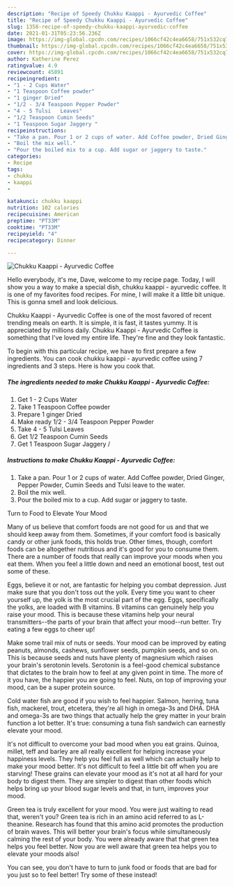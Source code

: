 ```yaml
---
description: "Recipe of Speedy Chukku Kaappi - Ayurvedic Coffee"
title: "Recipe of Speedy Chukku Kaappi - Ayurvedic Coffee"
slug: 1358-recipe-of-speedy-chukku-kaappi-ayurvedic-coffee
date: 2021-01-31T05:23:56.236Z
image: https://img-global.cpcdn.com/recipes/1066cf42c4ea6658/751x532cq70/chukku-kaappi-ayurvedic-coffee-recipe-main-photo.jpg
thumbnail: https://img-global.cpcdn.com/recipes/1066cf42c4ea6658/751x532cq70/chukku-kaappi-ayurvedic-coffee-recipe-main-photo.jpg
cover: https://img-global.cpcdn.com/recipes/1066cf42c4ea6658/751x532cq70/chukku-kaappi-ayurvedic-coffee-recipe-main-photo.jpg
author: Katherine Perez
ratingvalue: 4.9
reviewcount: 45891
recipeingredient:
- "1 - 2 Cups Water"
- "1 Teaspoon Coffee powder"
- "1 ginger Dried"
- "1/2 - 3/4 Teaspoon Pepper Powder"
- "4 - 5 Tulsi   Leaves"
- "1/2 Teaspoon Cumin Seeds"
- "1 Teaspoon Sugar Jaggery "
recipeinstructions:
- "Take a pan. Pour 1 or 2 cups of water. Add Coffee powder, Dried Ginger, Pepper Powder, Cumin Seeds and Tulsi leave to the water."
- "Boil the mix well."
- "Pour the boiled mix to a cup. Add sugar or jaggery to taste."
categories:
- Recipe
tags:
- chukku
- kaappi
- 

katakunci: chukku kaappi  
nutrition: 102 calories
recipecuisine: American
preptime: "PT33M"
cooktime: "PT33M"
recipeyield: "4"
recipecategory: Dinner

---
```



![Chukku Kaappi - Ayurvedic Coffee](https://img-global.cpcdn.com/recipes/1066cf42c4ea6658/751x532cq70/chukku-kaappi-ayurvedic-coffee-recipe-main-photo.jpg)

Hello everybody, it's me, Dave, welcome to my recipe page. Today, I will show you a way to make a special dish, chukku kaappi - ayurvedic coffee. It is one of my favorites food recipes. For mine, I will make it a little bit unique. This is gonna smell and look delicious.



Chukku Kaappi - Ayurvedic Coffee is one of the most favored of recent trending meals on earth. It is simple, it is fast, it tastes yummy. It is appreciated by millions daily. Chukku Kaappi - Ayurvedic Coffee is something that I've loved my entire life. They're fine and they look fantastic.


To begin with this particular recipe, we have to first prepare a few ingredients. You can cook chukku kaappi - ayurvedic coffee using 7 ingredients and 3 steps. Here is how you cook that.

<!--inarticleads1-->

##### The ingredients needed to make Chukku Kaappi - Ayurvedic Coffee:

1. Get 1 - 2 Cups Water
1. Take 1 Teaspoon Coffee powder
1. Prepare 1 ginger Dried
1. Make ready 1/2 - 3/4 Teaspoon Pepper Powder
1. Take 4 - 5 Tulsi   Leaves
1. Get 1/2 Teaspoon Cumin Seeds
1. Get 1 Teaspoon Sugar Jaggery /




<!--inarticleads2-->

##### Instructions to make Chukku Kaappi - Ayurvedic Coffee:

1. Take a pan. Pour 1 or 2 cups of water. Add Coffee powder, Dried Ginger, Pepper Powder, Cumin Seeds and Tulsi leave to the water.
1. Boil the mix well.
1. Pour the boiled mix to a cup. Add sugar or jaggery to taste.




Turn to Food to Elevate Your Mood


Many of us believe that comfort foods are not good for us and that we should keep away from them. Sometimes, if your comfort food is basically candy or other junk foods, this holds true. Other times, though, comfort foods can be altogether nutritious and it's good for you to consume them. There are a number of foods that really can improve your moods when you eat them. When you feel a little down and need an emotional boost, test out some of these.

Eggs, believe it or not, are fantastic for helping you combat depression. Just make sure that you don't toss out the yolk. Every time you want to cheer yourself up, the yolk is the most crucial part of the egg. Eggs, specifically the yolks, are loaded with B vitamins. B vitamins can genuinely help you raise your mood. This is because these vitamins help your neural transmitters--the parts of your brain that affect your mood--run better. Try eating a few eggs to cheer up!

Make some trail mix of nuts or seeds. Your mood can be improved by eating peanuts, almonds, cashews, sunflower seeds, pumpkin seeds, and so on. This is because seeds and nuts have plenty of magnesium which raises your brain's serotonin levels. Serotonin is a feel-good chemical substance that dictates to the brain how to feel at any given point in time. The more of it you have, the happier you are going to feel. Nuts, on top of improving your mood, can be a super protein source.

Cold water fish are good if you wish to feel happier. Salmon, herring, tuna fish, mackerel, trout, etcetera, they're all high in omega-3s and DHA. DHA and omega-3s are two things that actually help the grey matter in your brain function a lot better. It's true: consuming a tuna fish sandwich can earnestly elevate your mood. 

It's not difficult to overcome your bad mood when you eat grains. Quinoa, millet, teff and barley are all really excellent for helping increase your happiness levels. They help you feel full as well which can actually help to make your mood better. It's not difficult to feel a little bit off when you are starving! These grains can elevate your mood as it's not at all hard for your body to digest them. They are simpler to digest than other foods which helps bring up your blood sugar levels and that, in turn, improves your mood.

Green tea is truly excellent for your mood. You were just waiting to read that, weren't you? Green tea is rich in an amino acid referred to as L-theanine. Research has found that this amino acid promotes the production of brain waves. This will better your brain's focus while simultaneously calming the rest of your body. You were already aware that that green tea helps you feel better. Now you are well aware that green tea helps you to elevate your moods also!

You can see, you don't have to turn to junk food or foods that are bad for you just so to feel better! Try some of these instead!


